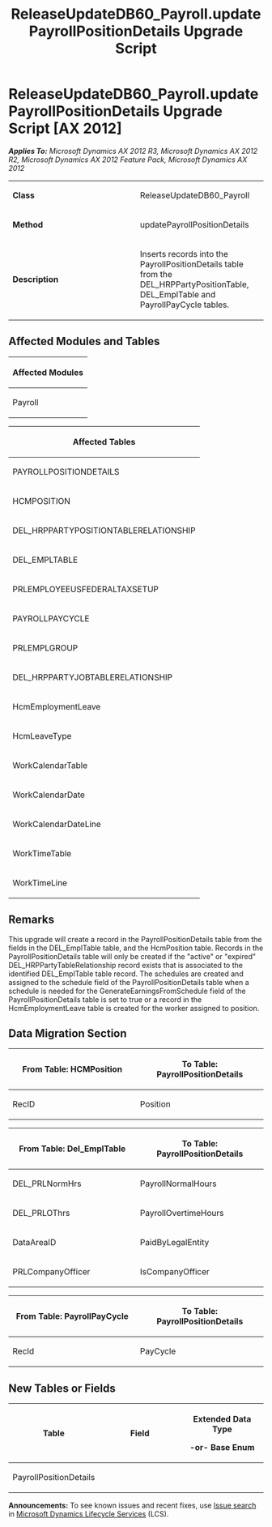 ﻿---
title: ReleaseUpdateDB60_Payroll.updatePayrollPositionDetails Upgrade Script
TOCTitle: ReleaseUpdateDB60_Payroll.updatePayrollPositionDetails Upgrade Script
ms:assetid: 3cdc0e48-4a0e-f97a-65e0-aa9b78ab124a
ms:mtpsurl: https://msdn.microsoft.com/en-us/library/JJ685316(v=AX.60)
ms:contentKeyID: 49707768
ms.date: 05/18/2015
mtps_version: v=AX.60
---

# ReleaseUpdateDB60\_Payroll.updatePayrollPositionDetails Upgrade Script [AX 2012]


_**Applies To:** Microsoft Dynamics AX 2012 R3, Microsoft Dynamics AX 2012 R2, Microsoft Dynamics AX 2012 Feature Pack, Microsoft Dynamics AX 2012_

<table>
<colgroup>
<col style="width: 50%" />
<col style="width: 50%" />
</colgroup>
<tbody>
<tr class="odd">
<td><p><strong>Class</strong></p></td>
<td><p>ReleaseUpdateDB60_Payroll</p></td>
</tr>
<tr class="even">
<td><p><strong>Method</strong></p></td>
<td><p>updatePayrollPositionDetails</p></td>
</tr>
<tr class="odd">
<td><p><strong>Description</strong></p></td>
<td><p>Inserts records into the PayrollPositionDetails table from the DEL_HRPPartyPositionTable, DEL_EmplTable and PayrollPayCycle tables.</p></td>
</tr>
</tbody>
</table>


## Affected Modules and Tables

<table>
<colgroup>
<col style="width: 100%" />
</colgroup>
<thead>
<tr class="header">
<th><p>Affected Modules</p></th>
</tr>
</thead>
<tbody>
<tr class="odd">
<td><p>Payroll</p></td>
</tr>
</tbody>
</table>


<table>
<colgroup>
<col style="width: 100%" />
</colgroup>
<thead>
<tr class="header">
<th><p>Affected Tables</p></th>
</tr>
</thead>
<tbody>
<tr class="odd">
<td><p>PAYROLLPOSITIONDETAILS</p></td>
</tr>
<tr class="even">
<td><p>HCMPOSITION</p></td>
</tr>
<tr class="odd">
<td><p>DEL_HRPPARTYPOSITIONTABLERELATIONSHIP</p></td>
</tr>
<tr class="even">
<td><p>DEL_EMPLTABLE</p></td>
</tr>
<tr class="odd">
<td><p>PRLEMPLOYEEUSFEDERALTAXSETUP</p></td>
</tr>
<tr class="even">
<td><p>PAYROLLPAYCYCLE</p></td>
</tr>
<tr class="odd">
<td><p>PRLEMPLGROUP</p></td>
</tr>
<tr class="even">
<td><p>DEL_HRPPARTYJOBTABLERELATIONSHIP</p></td>
</tr>
<tr class="odd">
<td><p>HcmEmploymentLeave</p></td>
</tr>
<tr class="even">
<td><p>HcmLeaveType</p></td>
</tr>
<tr class="odd">
<td><p>WorkCalendarTable</p></td>
</tr>
<tr class="even">
<td><p>WorkCalendarDate</p></td>
</tr>
<tr class="odd">
<td><p>WorkCalendarDateLine</p></td>
</tr>
<tr class="even">
<td><p>WorkTimeTable</p></td>
</tr>
<tr class="odd">
<td><p>WorkTimeLine</p></td>
</tr>
</tbody>
</table>


## Remarks

This upgrade will create a record in the PayrollPositionDetails table from the fields in the DEL\_EmplTable table, and the HcmPosition table. Records in the PayrollPositionDetails table will only be created if the "active" or "expired" DEL\_HRPPartyTableRelationship record exists that is associated to the identified DEL\_EmplTable table record. The schedules are created and assigned to the schedule field of the PayrollPositionDetails table when a schedule is needed for the GenerateEarningsFromSchedule field of the PayrollPositionDetails table is set to true or a record in the HcmEmploymentLeave table is created for the worker assigned to position.

## Data Migration Section

<table>
<colgroup>
<col style="width: 50%" />
<col style="width: 50%" />
</colgroup>
<thead>
<tr class="header">
<th><p>From Table: HCMPosition</p></th>
<th><p>To Table: PayrollPositionDetails</p></th>
</tr>
</thead>
<tbody>
<tr class="odd">
<td><p>RecID</p></td>
<td><p>Position</p></td>
</tr>
</tbody>
</table>


<table>
<colgroup>
<col style="width: 50%" />
<col style="width: 50%" />
</colgroup>
<thead>
<tr class="header">
<th><p>From Table: Del_EmplTable</p></th>
<th><p>To Table: PayrollPositionDetails</p></th>
</tr>
</thead>
<tbody>
<tr class="odd">
<td><p>DEL_PRLNormHrs</p></td>
<td><p>PayrollNormalHours</p></td>
</tr>
<tr class="even">
<td><p>DEL_PRLOThrs</p></td>
<td><p>PayrollOvertimeHours</p></td>
</tr>
<tr class="odd">
<td><p>DataAreaID</p></td>
<td><p>PaidByLegalEntity</p></td>
</tr>
<tr class="even">
<td><p>PRLCompanyOfficer</p></td>
<td><p>IsCompanyOfficer</p></td>
</tr>
</tbody>
</table>


<table>
<colgroup>
<col style="width: 50%" />
<col style="width: 50%" />
</colgroup>
<thead>
<tr class="header">
<th><p>From Table: PayrollPayCycle</p></th>
<th><p>To Table: PayrollPositionDetails</p></th>
</tr>
</thead>
<tbody>
<tr class="odd">
<td><p>RecId</p></td>
<td><p>PayCycle</p></td>
</tr>
</tbody>
</table>


## New Tables or Fields

<table>
<colgroup>
<col style="width: 33%" />
<col style="width: 33%" />
<col style="width: 33%" />
</colgroup>
<thead>
<tr class="header">
<th><p>Table</p></th>
<th><p>Field</p></th>
<th><p>Extended Data Type</p>
<p>-or- Base Enum</p></th>
</tr>
</thead>
<tbody>
<tr class="odd">
<td><p>PayrollPositionDetails</p></td>
<td><p></p></td>
<td><p></p></td>
</tr>
</tbody>
</table>

  
**Announcements:** To see known issues and recent fixes, use [Issue search](http://go.microsoft.com/fwlink/?linkid=389258) in [Microsoft Dynamics Lifecycle Services](http://go.microsoft.com/fwlink/?linkid=306505) (LCS).

